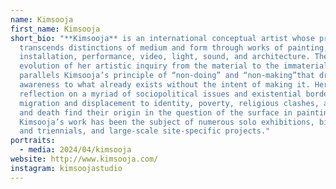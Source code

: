 ```yaml
---
name: Kimsooja
first_name: Kimsooja
short_bio: "**Kimsooja** is an international conceptual artist whose practice
  transcends distinctions of medium and form through works of painting, sewing,
  installation, performance, video, light, sound, and architecture. The
  evolution of her artistic inquiry from the material to the immaterial
  parallels Kimsooja’s principle of “non-doing” and “non-making”that draws
  awareness to what already exists without the intent of making it. Her
  reflection on a myriad of sociopolitical issues and existential borders, from
  migration and displacement to identity, poverty, religious clashes, and life
  and death find their origin in the question of the surface in painting.
  Kimsooja’s work has been the subject of numerous solo exhibitions, biennials
  and triennials, and large-scale site-specific projects."
portraits:
  - media: 2024/04/kimsooja
website: http://www.kimsooja.com/
instagram: kimsoojastudio
---
```

